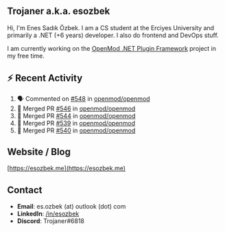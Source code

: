 ##  Trojaner a.k.a. esozbek
Hi, I'm Enes Sadık Özbek. I am a CS student at the Erciyes University and primarily a .NET (+6 years) developer. I also do frontend and DevOps stuff.

I am currently working on the [OpenMod .NET Plugin Framework](https://github.com/openmod/openmod) project in my free time. 

## :zap: Recent Activity

<!--START_SECTION:activity-->
1. 🗣 Commented on [#548](https://github.com/openmod/openmod/issues/548) in [openmod/openmod](https://github.com/openmod/openmod)
2. 🎉 Merged PR [#546](https://github.com/openmod/openmod/pull/546) in [openmod/openmod](https://github.com/openmod/openmod)
3. 🎉 Merged PR [#544](https://github.com/openmod/openmod/pull/544) in [openmod/openmod](https://github.com/openmod/openmod)
4. 🎉 Merged PR [#539](https://github.com/openmod/openmod/pull/539) in [openmod/openmod](https://github.com/openmod/openmod)
5. 🎉 Merged PR [#540](https://github.com/openmod/openmod/pull/540) in [openmod/openmod](https://github.com/openmod/openmod)
<!--END_SECTION:activity-->

## Website / Blog
[https://esozbek.me](https://esozbek.me)

## Contact
- **Email**: es.ozbek (at) outlook (dot) com
- **LinkedIn**: [/in/esozbek](https://linkedin.com/in/esozbek)
- **Discord**: Trojaner#6818

